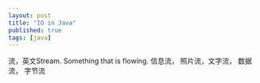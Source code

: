 ```yaml
---
layout: post
title: "IO in Java"
published: true
tags: [java]
---
```

流，英文Stream. 
Something that is flowing. 
信息流， 照片流，文字流， 数据流， 字节流
